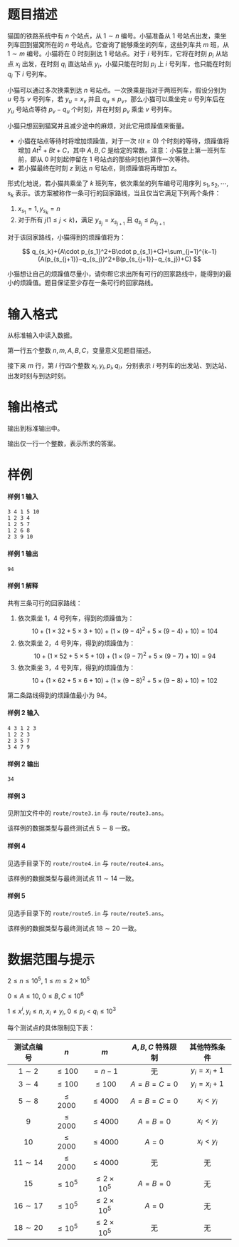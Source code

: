 
# 题目描述

猫国的铁路系统中有 $n$ 个站点，从 $1\sim n$ 编号。小猫准备从 $1$ 号站点出发，乘坐列车回到猫窝所在的 $n$ 号站点。它查询了能够乘坐的列车，这些列车共 $m$ 班，从 $1\sim m$ 编号。小猫将在 $0$ 时刻到达 $1$ 号站点。对于 $i$ 号列车，它将在时刻 $p_i$ 从站点 $x_i$ 出发，在时刻 $q_i$ 直达站点 $y_i$，小猫只能在时刻 $p_i$ 上 $i$ 号列车，也只能在时刻 $q_i$ 下 $i$ 号列车。

小猫可以通过多次换乘到达 $n$ 号站点。一次换乘是指对于两班列车，假设分别为 $u$ 号与 $v$ 号列车，若 $y_u=x_v$ 并且 $q_u\le p_v$，那么小猫可以乘坐完 $u$ 号列车后在 $y_u$ 号站点等待 $p_v−q_u$ 个时刻，并在时刻 $p_v$ 乘坐 $v$ 号列车。

小猫只想回到猫窝并且减少途中的麻烦，对此它用烦躁值来衡量。

- 小猫在站点等待时将增加烦躁值，对于一次 $t(t\ge 0)$ 个时刻的等待，烦躁值将增加 $At^2+Bt+C$，其中 $A,B,C$ 是给定的常数。注意：小猫登上第一班列车前，即从 $0$ 时刻起停留在 $1$ 号站点的那些时刻也算作一次等待。
- 若小猫最终在时刻 $z$ 到达 $n$ 号站点，则烦躁值将再增加 $z$。

形式化地说，若小猫共乘坐了 $k$ 班列车，依次乘坐的列车编号可用序列 $s_1,s_2,\cdots,s_k$ 表示。该方案被称作一条可行的回家路线，当且仅当它满足下列两个条件：

1. $x_{s_1}=1,y_{s_k}=n$
2. 对于所有 $j(1\le j<k)$，满足 $y_{s_j}=x_{s_{j+1}}$ 且 $q_{s_j}\le p_{s_{j+1}}$

对于该回家路线，小猫得到的烦躁值将为：

$$
q_{s_k}+(A\cdot p_{s_1}^2+B\cdot p_{s_1}+C)+\sum_{j=1}^{k−1}(A(p_{s_{j+1}}−q_{s_j})^2+B(p_{s_{j+1}}−q_{s_j})+C)
$$

小猫想让自己的烦躁值尽量小，请你帮它求出所有可行的回家路线中，能得到的最小的烦躁值。题目保证至少存在一条可行的回家路线。


# 输入格式

从标准输入中读入数据。

第一行五个整数 $n,m,A,B,C$，变量意义见题目描述。

接下来 $m$ 行，第 $i$ 行四个整数 $x_i,y_i,p_i,q_i$，分别表示 $i$ 号列车的出发站、到达站、出发时刻与到达时刻。

# 输出格式

输出到标准输出中。

输出仅一行一个整数，表示所求的答案。

# 样例

#### 样例 1 输入
```plain
3 4 1 5 10
1 2 3 4
1 2 5 7
1 2 6 8
2 3 9 10
```

#### 样例 1 输出
```plain
94
```

#### 样例 1 解释

共有三条可行的回家路线：
1. 依次乘坐 $1$，$4$ 号列车，得到的烦躁值为：
    $$
    10+(1\times 32+5\times 3+10)+(1\times (9-4)^2+5\times (9−4)+10)=104
    $$
2. 依次乘坐 $2$，$4$ 号列车，得到的烦躁值为：
    $$
    10+(1\times 52+5\times 5+10)+(1\times (9−7)^2+5\times (9−7)+10)=94
    $$
3. 依次乘坐 $3$，$4$ 号列车，得到的烦躁值为：
    $$
    10+(1\times 62+5\times 6+10)+(1\times (9−8)^2+5\times (9−8)+10)=102
    $$

第二条路线得到的烦躁值最小为 $94$。

#### 样例 2 输入
```plain
4 3 1 2 3
1 2 2 3
2 3 5 7
3 4 7 9
```

#### 样例 2 输出
```plain
34
```

#### 样例 3
见附加文件中的 `route/route3.in` 与 `route/route3.ans`。

该样例的数据类型与最终测试点 $5\sim 8$ 一致。

#### 样例 4
见选手目录下的 `route/route4.in` 与 `route/route4.ans`。

该样例的数据类型与最终测试点 $11\sim 14$ 一致。

#### 样例 5
见选手目录下的 `route/route5.in` 与 `route/route5.ans`。

该样例的数据类型与最终测试点 $18\sim 20$ 一致。

# 数据范围与提示

$2\le n\le 10^5,\ 1\le m\le 2\times 10^5$

$0\le A\le 10,\ 0\le B,C\le 10^6$

$1\le x^i,y_i\le n,\ x_i\ne y_i,\ 0\le p_i<q_i\le 10^3$

每个测试点的具体限制见下表：

|测试点编号|$n$|$m$|$A,B,C$ 特殊限制|其他特殊条件|
|:-:|:-:|:-:|:-:|:-:|
|$1\sim 2$|$\le 100$|$=n-1$|无|$y_i=x_i+1$|
|$3\sim 4$|$\le 100$|$\le 100$|$A=B=C=0$|$y_i=x_i+1$|
|$5\sim 8$|$\le 2000$|$\le 4000$|$A=B=C=0$|$x_i<y_i$|
|$9$|$\le 2000$|$\le 4000$|$A=B=0$|$x_i<y_i$|
|$10$|$\le 2000$|$\le 4000$|$A=0$|$x_i<y_i$|
|$11\sim 14$|$\le 2000$|$\le 4000$|无|无|
|$15$|$\le 10^5$|$\le 2\times 10^5$|$A=B=0$|无|
|$16\sim 17$|$\le 10^5$|$\le 2\times 10^5$|$A=0$|无|
|$18\sim 20$|$\le 10^5$|$\le 2\times 10^5$|无|无|

